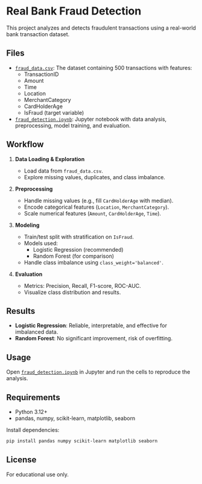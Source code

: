 # Real Bank Fraud Detection

This project analyzes and detects fraudulent transactions using a real-world bank transaction dataset.

## Files

- [`fraud_data.csv`](fraud_data.csv): The dataset containing 500 transactions with features:
  - TransactionID
  - Amount
  - Time
  - Location
  - MerchantCategory
  - CardHolderAge
  - IsFraud (target variable)
- [`fraud_detection.ipynb`](fraud_detection.ipynb): Jupyter notebook with data analysis, preprocessing, model training, and evaluation.

## Workflow

1. **Data Loading & Exploration**
   - Load data from `fraud_data.csv`.
   - Explore missing values, duplicates, and class imbalance.

2. **Preprocessing**
   - Handle missing values (e.g., fill `CardHolderAge` with median).
   - Encode categorical features (`Location`, `MerchantCategory`).
   - Scale numerical features (`Amount`, `CardHolderAge`, `Time`).

3. **Modeling**
   - Train/test split with stratification on `IsFraud`.
   - Models used:
     - Logistic Regression (recommended)
     - Random Forest (for comparison)
   - Handle class imbalance using `class_weight='balanced'`.

4. **Evaluation**
   - Metrics: Precision, Recall, F1-score, ROC-AUC.
   - Visualize class distribution and results.

## Results

- **Logistic Regression**: Reliable, interpretable, and effective for imbalanced data.
- **Random Forest**: No significant improvement, risk of overfitting.

## Usage

Open [`fraud_detection.ipynb`](fraud_detection.ipynb) in Jupyter and run the cells to reproduce the analysis.

## Requirements

- Python 3.12+
- pandas, numpy, scikit-learn, matplotlib, seaborn

Install dependencies:
```sh
pip install pandas numpy scikit-learn matplotlib seaborn
```

## License

For educational use only.